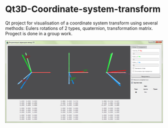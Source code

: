 # Qt3D-Coordinate-system-transform
Qt project for visualisation of a coordinate system transform using several methods:
Eulers rotations of 2 types, quaternion, transformation matrix.
Progect is done in a group work.

![UI](https://github.com/Nonmant/Qt3D-Coordinate-system-transform/blob/master/UI.png?raw=true)
